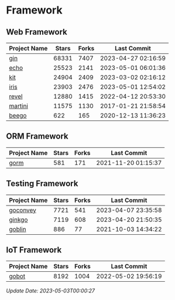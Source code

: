 # Framework

## Web Framework
| Project Name | Stars | Forks | Last Commit |
| ------------ | ----- | ----- | ----------- |
| [gin](https://github.com/gin-gonic/gin) | 68331 | 7407 | 2023-04-27 02:16:59 |
| [echo](https://github.com/labstack/echo) | 25523 | 2141 | 2023-05-01 06:01:36 |
| [kit](https://github.com/go-kit/kit) | 24904 | 2409 | 2023-03-02 02:16:12 |
| [iris](https://github.com/kataras/iris) | 23903 | 2476 | 2023-05-01 12:54:02 |
| [revel](https://github.com/revel/revel) | 12880 | 1415 | 2022-04-12 20:53:30 |
| [martini](https://github.com/go-martini/martini) | 11575 | 1130 | 2017-01-21 21:58:54 |
| [beego](https://github.com/astaxie/beego) | 622 | 165 | 2020-12-13 11:36:23 |

## ORM Framework
| Project Name | Stars | Forks | Last Commit |
| ------------ | ----- | ----- | ----------- |
| [gorm](https://github.com/jinzhu/gorm) | 581 | 171 | 2021-11-20 01:15:37 |

## Testing Framework
| Project Name | Stars | Forks | Last Commit |
| ------------ | ----- | ----- | ----------- |
| [goconvey](https://github.com/smartystreets/goconvey) | 7721 | 541 | 2023-04-07 23:35:58 |
| [ginkgo](https://github.com/onsi/ginkgo) | 7119 | 608 | 2023-04-20 21:50:35 |
| [goblin](https://github.com/franela/goblin) | 886 | 77 | 2021-10-03 14:34:22 |

## IoT Framework
| Project Name | Stars | Forks | Last Commit |
| ------------ | ----- | ----- | ----------- |
| [gobot](https://github.com/hybridgroup/gobot) | 8192 | 1004 | 2022-05-02 19:56:19 |

*Update Date: 2023-05-03T00:00:27*